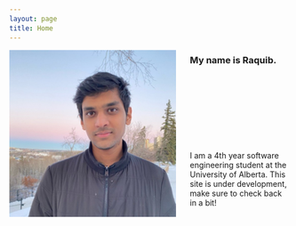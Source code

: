 ```yaml
---
layout: page
title: Home
---
```

<img 
    src="raquibkhan.jpeg"
    alt="Markdown Monster icon"
    width="300"
    style="display: block;
      margin-left: auto;
      margin-right: 25px;
      float: left;"
    />

### My name is Raquib.
<br />  
<br />  
<br />  
<br /> 
<br /> 
<br /> 
<br /> 
<br /> 
I am a 4th year software engineering student at the University of Alberta. This site is under development, make sure to check back in a bit! 
